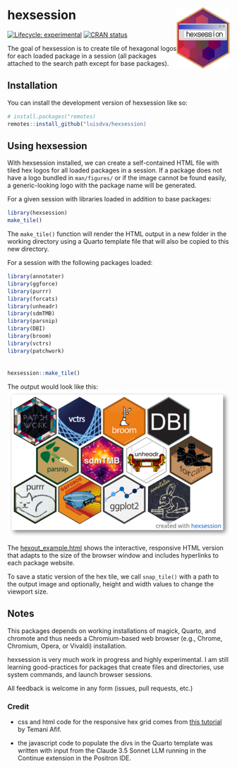 
<!-- README.md is generated from README.Rmd. Please edit that file -->

# hexsession <img src="man/figures/logo.png" align="right" height="138" alt="" />

<!-- badges: start -->

[![Lifecycle:
experimental](https://img.shields.io/badge/lifecycle-experimental-orange.svg)](https://lifecycle.r-lib.org/articles/stages.html#experimental)
[![CRAN
status](https://www.r-pkg.org/badges/version/hexsession)](https://CRAN.R-project.org/package=hexsession)
<!-- badges: end -->

The goal of hexsession is to create tile of hexagonal logos for each
loaded package in a session (all packages attached to the search path
except for base packages).

## Installation

You can install the development version of hexsession like so:

``` r
# install.packages("remotes)
remotes::install_github("luisdva/hexsession)
```

## Using hexsession

With hexsession installed, we can create a self-contained HTML file with
tiled hex logos for all loaded packages in a session. If a package does
not have a logo bundled in `man/figures/` or if the image cannot be
found easily, a generic-looking logo with the package name will be
generated.

For a given session with libraries loaded in addition to base packages:

``` r
library(hexsession)
make_tile()
```

The `make_tile()` function will render the HTML output in a new folder
in the working directory using a Quarto template file that will also be
copied to this new directory.

For a session with the following packages loaded:

``` r
library(annotater)
library(ggforce)
library(purrr)
library(forcats)
library(unheadr)
library(sdmTMB)
library(parsnip)
library(DBI)
library(broom)
library(vctrs)
library(patchwork)


hexsession::make_tile()
```

The output would look like this: ![](man/figures/exampletile.png)

The [hexout_example.html](inst/extdata/hexout_example.html) shows the
interactive, responsive HTML version that adapts to the size of the
browser window and includes hyperlinks to each package website.

To save a static version of the hex tile, we call `snap_tile()` with a
path to the output image and optionally, height and width values to
change the viewport size.

## Notes

This packages depends on working installations of magick, Quarto, and
chromote and thus needs a Chromium-based web browser (e.g., Chrome,
Chromium, Opera, or Vivaldi) installation.

hexsession is very much work in progress and highly experimental. I am
still learning good-practices for packages that create files and
directories, use system commands, and launch browser sessions.

All feedback is welcome in any form (issues, pull requests, etc.)

### Credit

- css and html code for the responsive hex grid comes from [this
  tutorial](https://css-tricks.com/hexagons-and-beyond-flexible-responsive-grid-patterns-sans-media-queries/)
  by Temani Afif.

- the javascript code to populate the divs in the Quarto template was
  written with input from the Claude 3.5 Sonnet LLM running in the
  Continue extension in the Positron IDE.

